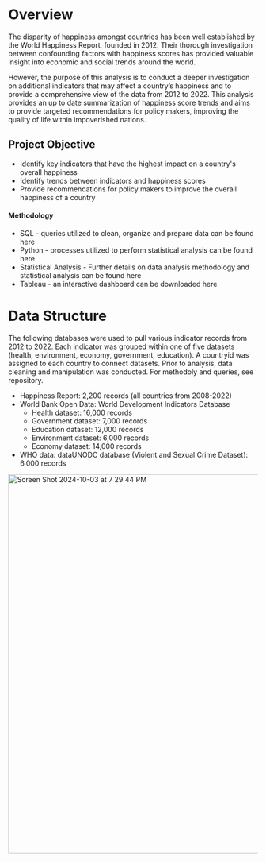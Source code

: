 # Overview

The disparity of happiness amongst countries has been well established by the World Happiness Report, founded in 2012. Their thorough investigation between confounding factors with happiness scores has provided valuable insight into economic and social trends around the world. 

However, the purpose of this analysis is to conduct a deeper investigation on additional indicators that may affect a country’s happiness and to provide a comprehensive view of the data from 2012 to 2022. This analysis provides an up to date summarization of happiness score trends and aims to provide targeted recommendations for policy makers, improving the quality of life within impoverished nations.


## Project Objective 

* Identify key indicators that have the highest impact on a country's overall happiness
* Identify trends between indicators and happiness scores
* Provide recommendations for policy makers to improve the overall happiness of a country 

#### Methodology 

* SQL - queries utilized to clean, organize and prepare data can be found here
* Python - processes utilized to perform statistical analysis can be found here 
* Statistical Analysis - Further details on data analysis methodology and statistical analysis can be found here 
* Tableau - an interactive dashboard can be downloaded here 



# Data Structure 

The following databases were used to pull various indicator records from 2012 to 2022. Each indicator was grouped within one of five datasets (health, environment, economy, government, education). A countryid was assigned to each country to connect datasets. Prior to analysis, data cleaning and manipulation was conducted. For methodoly and queries, see repository. 

* Happiness Report: 2,200 records (all countries from 2008-2022)
* World Bank Open Data: World Development Indicators Database 
   * Health dataset: 16,000 records
   * Government dataset: 7,000 records
   * Education dataset: 12,000 records
   * Environment dataset: 6,000 records
   * Economy dataset: 14,000 records 
* WHO data: dataUNODC database (Violent and Sexual Crime Dataset): 6,000 records

<img width="764" alt="Screen Shot 2024-10-03 at 7 29 44 PM" src="https://github.com/user-attachments/assets/d8e1ae77-aa93-4b0e-940a-ce8cca6b7cd3">


